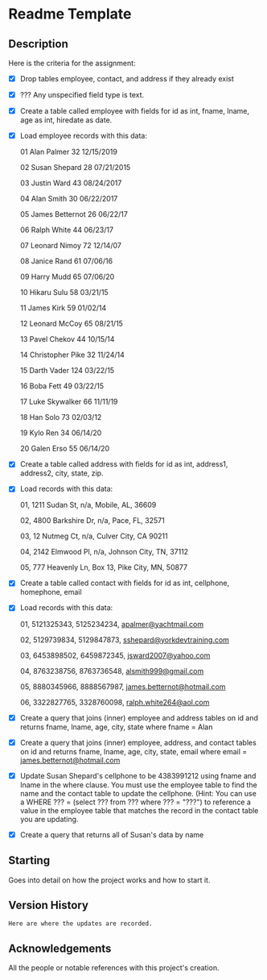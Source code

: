 # Readme Template

## Description
  Here is the criteria for the assignment:

- [x] Drop tables employee, contact, and address if they already exist

- [x] ??? Any unspecified field type is text.

- [x] Create a table called employee with fields for id as int, fname, lname, age as int, hiredate as date.

- [x] Load employee records with this data:

  01 Alan Palmer  32  12/15/2019

  02 Susan Shepard  28  07/21/2015

  03 Justin Ward   43 08/24/2017

  04 Alan Smith  30  06/22/2017

  05 James Betternot 26 06/22/17

  06 Ralph White  44  06/23/17

  07 Leonard Nimoy 72 12/14/07

  08 Janice Rand  61 07/06/16

  09 Harry Mudd 65 07/06/20

  10 Hikaru Sulu 58 03/21/15

  11 James Kirk  59 01/02/14

  12 Leonard McCoy 65 08/21/15

  13 Pavel Chekov  44 10/15/14

  14 Christopher Pike 32 11/24/14

  15 Darth Vader 124 03/22/15

  16 Boba Fett 49 03/22/15

  17 Luke Skywalker 66 11/11/19

  18 Han Solo 73 02/03/12

  19 Kylo Ren  34 06/14/20

  20 Galen Erso  55 06/14/20

- [x] Create a table called address with fields for id as int, address1, address2, city, state, zip.

- [x] Load records with this data:

  01, 1211 Sudan St, n/a, Mobile, AL, 36609

  02,  4800 Barkshire Dr, n/a, Pace, FL, 32571

  03,  12 Nutmeg Ct, n/a, Culver City, CA 90211

  04,  2142 Elmwood Pl, n/a, Johnson City, TN, 37112

  05, 777 Heavenly Ln, Box 13, Pike City, MN, 50877

- [x] Create a table called contact with fields for id as int, cellphone, homephone, email

- [x] Load records with this data:

  01, 5121325343, 5125234234, apalmer@yachtmail.com

  02, 5129739834, 5129847873, sshepard@yorkdevtraining.com

  03, 6453898502, 6459872345,  jsward2007@yahoo.com

  04, 8763238756, 8763736548, alsmith999@gmail.com

  05, 8880345966, 8888567987, james.betternot@hotmail.com

  06, 3322827765, 3328760098, ralph.white264@aol.com

- [x] Create a query that joins (inner) employee and address tables on id and returns fname, lname, age, city, state where fname = Alan 

- [x] Create a query that joins (inner) employee, address, and contact tables on id and returns fname, lname, age, city, state, email where email  =  james.betternot@hotmail.com

- [x] Update Susan Shepard's cellphone to be 4383991212 using fname and lname in the where clause. You must use the employee table to find the name and the contact table to update the cellphone. (Hint: You can use a WHERE ??? = (select ??? from ??? where ??? = "???") to reference a value in the employee table that matches the record in the contact table you are updating.

- [x] Create a query that returns all of Susan's data by name

## Starting
  Goes into detail on how the project works and how to start it.

## Version History
    Here are where the updates are recorded.

## Acknowledgements
  All the people or notable references with this project's creation.

